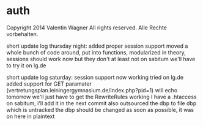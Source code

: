 auth
====
Copyright 2014 Valentin Wagner
All rights reserved.
Alle Rechte vorbehalten.


short update log thursday night:
added proper session support
moved a whole bunch of code around, put into functions, modularized
in theory, sessions should work now
but they don't
at least not on sabitum
we'll have to try it on lg.de


short update log saturday:
session support now working
tried on lg.de
added support for GET paramater (vertretungsplan.leiningergymnasium.de/index.php?pid=1) will echo tomorrow
we'll just have to get the RewriteRules working
I have a .htaccess on sabitum, i'll add it in the next commit
also outsourced the dbp to file dbp which is untracked
the dbp should be changed as soon as possible, it was on here in plaintext
